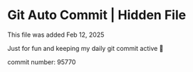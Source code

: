 # Git Auto Commit | Hidden File

This file was added Feb 12, 2025

Just for fun and keeping my daily git commit active 🤪

commit number: 95770
